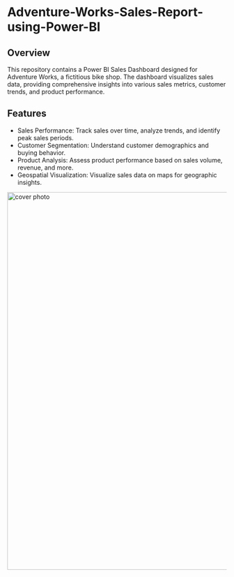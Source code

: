 # Adventure-Works-Sales-Report-using-Power-BI

## Overview
This repository contains a Power BI Sales Dashboard designed for Adventure Works, a fictitious bike shop. The dashboard visualizes sales data, providing comprehensive insights into various sales metrics, customer trends, and product performance.

## Features
- Sales Performance: Track sales over time, analyze trends, and identify peak sales periods.
- Customer Segmentation: Understand customer demographics and buying behavior.
- Product Analysis: Assess product performance based on sales volume, revenue, and more.
- Geospatial Visualization: Visualize sales data on maps for geographic insights.

<img width="866" alt="cover photo" src="https://github.com/Shashank1130/Adventure-Works-Sales-Report-using-Power-BI/assets/107529934/6a53bc74-01df-4403-9793-ab82e2f02748">
